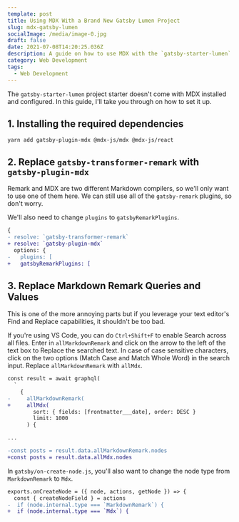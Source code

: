```yaml
---
template: post
title: Using MDX With a Brand New Gatsby Lumen Project
slug: mdx-gatsby-lumen
socialImage: /media/image-0.jpg
draft: false
date: 2021-07-08T14:20:25.036Z
description: A guide on how to use MDX with the `gatsby-starter-lumen` project.
category: Web Development
tags:
  - Web Development
---
```


The `gatsby-starter-lumen` project starter doesn't come with MDX installed and configured. In this guide, I'll take you through on how to set it up.

## 1. Installing the required dependencies

```shell
yarn add gatsby-plugin-mdx @mdx-js/mdx @mdx-js/react
```

## 2. Replace `gatsby-transformer-remark` with `gatsby-plugin-mdx`

Remark and MDX are two different Markdown compilers, so we'll only want to use one of them here. We can still use all of the `gatsby-remark` plugins, so don't worry.

We'll also need to change `plugins` to `gatsbyRemarkPlugins`.

```diff
{
- resolve: `gatsby-transformer-remark`
+ resolve: `gatsby-plugin-mdx`
  options: {
-   plugins: [
+   gatsbyRemarkPlugins: [
```

## 3. Replace Markdown Remark Queries and Values

This is one of the more annoying parts but if you leverage your text editor's Find and Replace capabilities, it shouldn't be too bad.

If you're using VS Code, you can do `Ctrl+Shift+F` to enable Search across all files. Enter in `allMarkdownRemark` and click on the arrow to the left of the text box to Replace the searched text. In case of case sensitive characters, click on the two options (Match Case and Match Whole Word) in the search input. Replace `allMarkdownRemark` with `allMdx`.

```diff
const result = await graphql(
  `
    {
-     allMarkdownRemark(
+     allMdx(
        sort: { fields: [frontmatter___date], order: DESC }
        limit: 1000
      ) {

...

-const posts = result.data.allMarkdownRemark.nodes
+const posts = result.data.allMdx.nodes
```

In `gatsby/on-create-node.js`, you'll also want to change the node type from `MarkdownRemark` to `Mdx`.

```diff
exports.onCreateNode = ({ node, actions, getNode }) => {
  const { createNodeField } = actions
-  if (node.internal.type === `MarkdownRemark`) {
+  if (node.internal.type === `Mdx`) {
```
